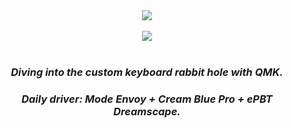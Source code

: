 
<div align="center">
	<a href="https://github.com/forsakenrei"> <img src="https://github-readme-stats-forsakenrei.vercel.app/api?username=forsakenrei&show_icons=true&theme=tokyonight&rank_icon=percentile&show=prs_merged_percentage"></a>
	<br>
	<br>
	<a href="https://github.com/forsakenrei"> <img src="https://github-readme-stats-forsakenrei.vercel.app/api/top-langs/?username=forsakenrei&layout=compact&theme=tokyonight&exclude_repo=&hide=Cmake,C%2B%2B"></a>
    <br>
	<br>
	<h3 align="center"><i>Diving into the custom keyboard rabbit hole with QMK.</i></h3>
<!-- 	<h3 align="center"><i>Daily driver: Space65 R3 + Strawberry Milk Ice* + NicePBT Noel.</i></h3> -->
	<h3 align="center"><i>Daily driver: Mode Envoy + Cream Blue Pro + ePBT Dreamscape.</i></h3>
<!-- 	<p align="center"><i>*58g spring swapped.</i></p> -->
</div>
